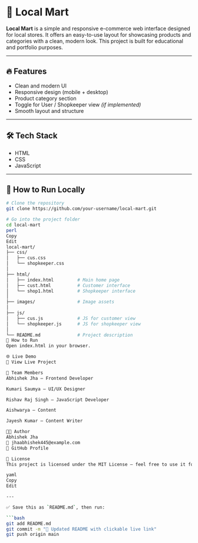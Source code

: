 # 🛒 Local Mart

**Local Mart** is a simple and responsive e-commerce web interface designed for local stores. It offers an easy-to-use layout for showcasing products and categories with a clean, modern look. This project is built for educational and portfolio purposes.

---

## 🔥 Features

- Clean and modern UI  
- Responsive design (mobile + desktop)  
- Product category section  
- Toggle for User / Shopkeeper view *(if implemented)*  
- Smooth layout and structure  

---

## 🛠️ Tech Stack

- HTML  
- CSS  
- JavaScript  

---

## 🚀 How to Run Locally

```bash
# Clone the repository
git clone https://github.com/your-username/local-mart.git

# Go into the project folder
cd local-mart
perl
Copy
Edit
local-mart/
├── css/
│   ├── cus.css
│   └── shopkeeper.css
│
├── html/
│   ├── index.html         # Main home page
│   ├── cust.html          # Customer interface
│   └── shop1.html         # Shopkeeper interface
│
├── images/                # Image assets
│
├── js/
│   ├── cus.js             # JS for customer view
│   └── shopkeeper.js      # JS for shopkeeper view
│
└── README.md              # Project description
🚀 How to Run
Open index.html in your browser.

🌐 Live Demo
🔗 View Live Project

👥 Team Members
Abhishek Jha – Frontend Developer

Kumari Saumya – UI/UX Designer

Rishav Raj Singh – JavaScript Developer

Aishwarya – Content

Jayesh Kumar – Content Writer

👨‍💻 Author
Abhishek Jha
📧 jhaabhishek445@example.com
🔗 GitHub Profile 

📄 License
This project is licensed under the MIT License – feel free to use it for learning or demo purposes.

yaml
Copy
Edit

---

✅ Save this as `README.md`, then run:

```bash
git add README.md
git commit -m "📝 Updated README with clickable live link"
git push origin main